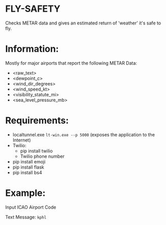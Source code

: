 # FLY-SAFETY
Checks METAR data and gives an estimated return of 'weather' it's safe to fly. 

# Information:
Mostly for major airports that report the following METAR Data:
- <raw_text>
- <dewpoint_c>
- <wind_dir_degrees>
- <wind_speed_kt>
- <visibility_statute_mi>
- <sea_level_pressure_mb>
# Requirements: 
- localtunnel.exe 
  `lt-win.exe --p 5000` (exposes the application to the Internet)
- Twilio:
  - pip install twilio
  - Twilio phone number
- pip install emoji
- pip install flask
- pip install bs4

# Example:
Input ICAO Airport Code

Text Message: `kphl`
